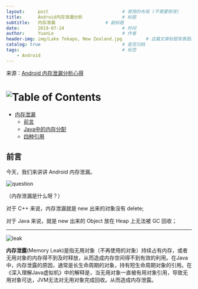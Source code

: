 ```yaml
---
layout:     post                            # 使用的布局 (不需要修改)
title:      Android内存泄漏分析               # 标题
subtitle:   内存泄漏                   # 副标题
date:       2019-07-24                      # 时间
author:     YuanLe                          # 作者
header-img: img/Lake Tekapo, New Zealand.jpg         # 这篇文章标题背景图片
catalog: true                               # 是否归档
tags:                                       # 标签
    - Android
---
```


来源：[Android 内存泄漏分析心得](https://zhuanlan.zhihu.com/p/25213586)

# ![Table of Contents](https://itx-man.github.io/img/toc.png)

<!-- vim-markdown-toc GFM -->

* [内存泄漏](#内存泄漏)
    * [前言](#前言)
    * [Java中的内存分配](#Java中的内存分配)
    * [四种引用](#四种引用)

<!-- vim-markdown-toc -->

## 前言

今天，我们来讲讲 Android 内存泄漏。

![question](https://itx-man.github.io/img/source/question.webp)

（内存泄漏是什么呀？）

对于 C++ 来说，内存泄漏就是 new 出来的对象没有 delete;

对于 Java 来说，就是 new 出来的 Object 放在 Heap 上无法被 GC 回收；

---

![leak](https://itx-man.github.io/img/source/Java-Leak.jpg)

**内存泄露**(Memory Leak)是指无用对象（不再使用的对象）持续占有内存，或者无用对象的内存得不到及时释放，从而造成内存空间得不到有效的利用。在Java中，内存泄露的原因，通常是长生命周期的对象，持有短生命周期对象的引用。在《深入理解Java虚拟机》中的解释是，当无用对象一直被有用对象引用，导致无用对象可达，JVM无法对无用对象完成回收。从而造成内存泄露。